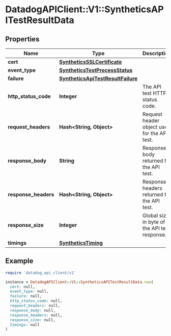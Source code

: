 # DatadogAPIClient::V1::SyntheticsAPITestResultData

## Properties

| Name                 | Type                                                                    | Description                                   | Notes      |
| -------------------- | ----------------------------------------------------------------------- | --------------------------------------------- | ---------- |
| **cert**             | [**SyntheticsSSLCertificate**](SyntheticsSSLCertificate.md)             |                                               | [optional] |
| **event_type**       | [**SyntheticsTestProcessStatus**](SyntheticsTestProcessStatus.md)       |                                               | [optional] |
| **failure**          | [**SyntheticsApiTestResultFailure**](SyntheticsApiTestResultFailure.md) |                                               | [optional] |
| **http_status_code** | **Integer**                                                             | The API test HTTP status code.                | [optional] |
| **request_headers**  | **Hash&lt;String, Object&gt;**                                          | Request header object used for the API test.  | [optional] |
| **response_body**    | **String**                                                              | Response body returned for the API test.      | [optional] |
| **response_headers** | **Hash&lt;String, Object&gt;**                                          | Response headers returned for the API test.   | [optional] |
| **response_size**    | **Integer**                                                             | Global size in byte of the API test response. | [optional] |
| **timings**          | [**SyntheticsTiming**](SyntheticsTiming.md)                             |                                               | [optional] |

## Example

```ruby
require 'datadog_api_client/v1'

instance = DatadogAPIClient::V1::SyntheticsAPITestResultData.new(
  cert: null,
  event_type: null,
  failure: null,
  http_status_code: null,
  request_headers: null,
  response_body: null,
  response_headers: null,
  response_size: null,
  timings: null
)
```
